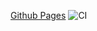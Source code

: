 [Github Pages](https://cunodngaf.github.io/Popover/)
![CI](https://github.com/CunoDnGaF/Popover/actions/workflows/web.yml/badge.svg)